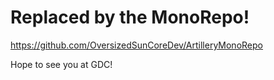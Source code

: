 # Replaced by the MonoRepo!
https://github.com/OversizedSunCoreDev/ArtilleryMonoRepo

Hope to see you at GDC!
